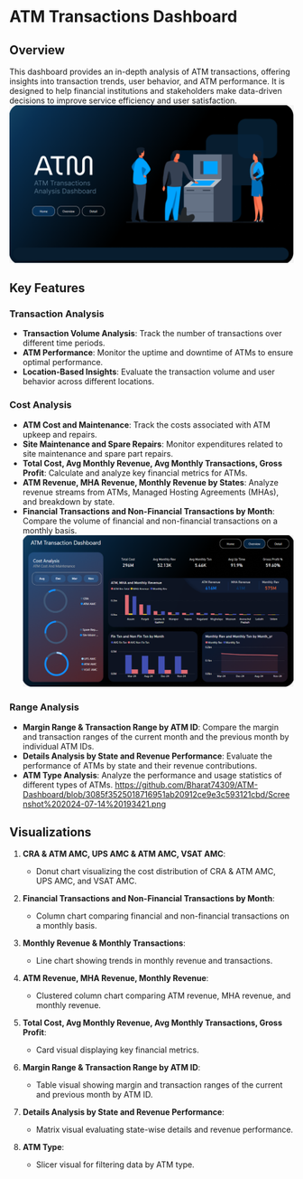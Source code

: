 
# ATM Transactions Dashboard

## Overview

This dashboard provides an in-depth analysis of ATM transactions, offering insights into transaction trends, user behavior, and ATM performance. It is designed to help financial institutions and stakeholders make data-driven decisions to improve service efficiency and user satisfaction.
![Image Description](https://github.com/Bharat74309/ATM-Dashboard/blob/0232cc3c2525b13fa766b36cc11bc1c8f103e49f/Screenshot%202024-07-14%20193354.png)
## Key Features

### Transaction Analysis
- **Transaction Volume Analysis**: Track the number of transactions over different time periods.
- **ATM Performance**: Monitor the uptime and downtime of ATMs to ensure optimal performance.
- **Location-Based Insights**: Evaluate the transaction volume and user behavior across different locations.
### Cost Analysis
- **ATM Cost and Maintenance**: Track the costs associated with ATM upkeep and repairs.
- **Site Maintenance and Spare Repairs**: Monitor expenditures related to site maintenance and spare part repairs.
- **Total Cost, Avg Monthly Revenue, Avg Monthly Transactions, Gross Profit**: Calculate and analyze key financial metrics for ATMs.
- **ATM Revenue, MHA Revenue, Monthly Revenue by States**: Analyze revenue streams from ATMs, Managed Hosting Agreements (MHAs), and breakdown by state.
- **Financial Transactions and Non-Financial Transactions by Month**: Compare the volume of financial and non-financial transactions on a monthly basis.
![Image Description](https://github.com/Bharat74309/ATM-Dashboard/blob/74cd214c08ba9f25f4e8afbae808d6a7db09510f/Screenshot%202024-07-14%20193409.png)

### Range Analysis
- **Margin Range & Transaction Range by ATM ID**: Compare the margin and transaction ranges of the current month and the previous month by individual ATM IDs.
- **Details Analysis by State and Revenue Performance**: Evaluate the performance of ATMs by state and their revenue contributions.
- **ATM Type Analysis**: Analyze the performance and usage statistics of different types of ATMs.
https://github.com/Bharat74309/ATM-Dashboard/blob/3085f3525018716951ab20912ce9e3c593121cbd/Screenshot%202024-07-14%20193421.png
## Visualizations

1. **CRA & ATM AMC, UPS AMC & ATM AMC, VSAT AMC**:
  
   - Donut chart visualizing the cost distribution of CRA & ATM AMC, UPS AMC, and VSAT AMC.

2. **Financial Transactions and Non-Financial Transactions by Month**:
  
   - Column chart comparing financial and non-financial transactions on a monthly basis.

3. **Monthly Revenue & Monthly Transactions**:
  
   - Line chart showing trends in monthly revenue and transactions.

4. **ATM Revenue, MHA Revenue, Monthly Revenue**:
  
   - Clustered column chart comparing ATM revenue, MHA revenue, and monthly revenue.

5. **Total Cost, Avg Monthly Revenue, Avg Monthly Transactions, Gross Profit**:
   - Card visual displaying key financial metrics.

6. **Margin Range & Transaction Range by ATM ID**:
   - Table visual showing margin and transaction ranges of the current and previous month by ATM ID.

7. **Details Analysis by State and Revenue Performance**:
   - Matrix visual evaluating state-wise details and revenue performance.

8. **ATM Type**:
   - Slicer visual for filtering data by ATM type.




